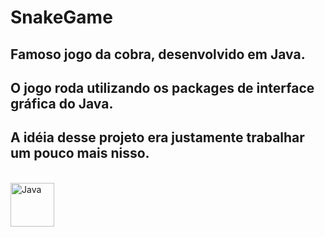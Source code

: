 # SnakeGame

## Famoso jogo da cobra, desenvolvido em Java.
## O jogo roda utilizando os packages de interface gráfica do Java.
## A idéia desse projeto era justamente trabalhar um pouco mais nisso.

<div style="display: inline_block"><br>
   <img align="center" alt="Java" height="70" width="70" src="https://cdn.jsdelivr.net/gh/devicons/devicon/icons/java/java-original-wordmark.svg"/>
</div>
